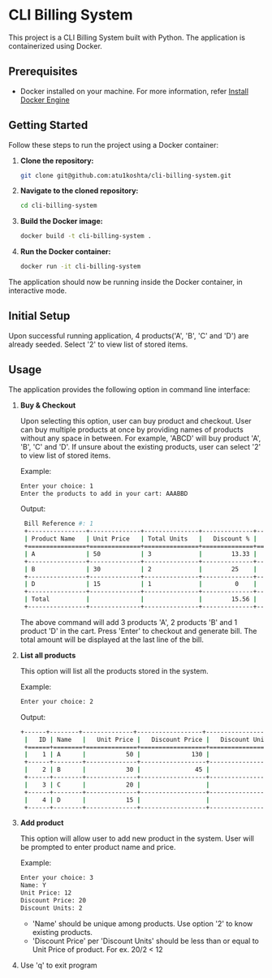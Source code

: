 # CLI Billing System

This project is a CLI Billing System built with Python. The application is containerized using Docker.

## Prerequisites

- Docker installed on your machine. For more information, refer [Install Docker Engine](https://docs.docker.com/engine/install/)

## Getting Started

Follow these steps to run the project using a Docker container:

1. **Clone the repository:**
    ```sh
    git clone git@github.com:atu1koshta/cli-billing-system.git
    ```

2. **Navigate to the cloned repository:**
    ```sh
    cd cli-billing-system
    ```

3. **Build the Docker image:**
    ```sh
    docker build -t cli-billing-system .
    ```

4. **Run the Docker container:**
    ```sh
    docker run -it cli-billing-system
    ```

The application should now be running inside the Docker container, in interactive mode.

## Initial Setup
Upon successful running application, 4 products('A', 'B', 'C' and 'D') are already seeded. 
Select '2' to view list of stored items.

## Usage
The application provides the following option in command line interface:
1. **Buy & Checkout**
   
   Upon selecting this option, user can buy product and checkout. User can buy multiple products at once by providing
    names of products without any space in between. For example, 'ABCD' will buy product 'A', 'B', 'C' and 'D'.
    If unsure about the existing products, user can select '2' to view list of stored items.

    Example:
    ```sh
    Enter your choice: 1
    Enter the products to add in your cart: AAABBD
   ```
   Output: 
   ```sh
    Bill Reference #: 1
    +----------------+--------------+---------------+--------------+---------+
    | Product Name   | Unit Price   | Total Units   |   Discount % |   Price |
    +================+==============+===============+==============+=========+
    | A              | 50           | 3             |        13.33 |     130 |
    +----------------+--------------+---------------+--------------+---------+
    | B              | 30           | 2             |        25    |      45 |
    +----------------+--------------+---------------+--------------+---------+
    | D              | 15           | 1             |         0    |      15 |
    +----------------+--------------+---------------+--------------+---------+
    | Total          |              |               |        15.56 |     190 |
    +----------------+--------------+---------------+--------------+---------+
   ```
   The above command will add 3 products 'A', 2 products 'B' and 1 product 'D' in the cart. Press 'Enter' to checkout
    and generate bill. The total amount will be displayed at the last line of the bill.

2. **List all products**
   
   This option will list all the products stored in the system.
    
    Example:
    ```sh
   Enter your choice: 2
   ```
    Output:
   ```sh
   +------+--------+--------------+------------------+------------------+
    |   ID | Name   |   Unit Price |   Discount Price |   Discount Units |
    +======+========+==============+==================+==================+
    |    1 | A      |           50 |              130 |                3 |
    +------+--------+--------------+------------------+------------------+
    |    2 | B      |           30 |               45 |                2 |
    +------+--------+--------------+------------------+------------------+
    |    3 | C      |           20 |                  |                  |
    +------+--------+--------------+------------------+------------------+
    |    4 | D      |           15 |                  |                  |
    +------+--------+--------------+------------------+------------------+ 
    ```
 
3. **Add product**
   
   This option will allow user to add new product in the system. User will be prompted to enter product name and price.

    Example:
    ```sh
    Enter your choice: 3
    Name: Y
    Unit Price: 12
    Discount Price: 20
    Discount Units: 2
    ```
    - 'Name' should be unique among products. Use option '2' to know existing products.
    - 'Discount Price' per 'Discount Units' should be less than or equal to Unit Price of product. For ex. 20/2 < 12

4. Use 'q' to exit program